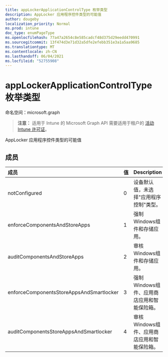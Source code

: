 ```yaml
---
title: appLockerApplicationControlType 枚举类型
description: AppLocker 应用程序控件类型的可能值
author: dougeby
localization_priority: Normal
ms.prod: intune
doc_type: enumPageType
ms.openlocfilehash: 77a47a2654c8e585cadcf48d375d29eedd470991
ms.sourcegitcommit: 13f474d3e71d32a5dfe2efebb351e3a1a5aa9685
ms.translationtype: MT
ms.contentlocale: zh-CN
ms.lasthandoff: 06/04/2021
ms.locfileid: "52755908"
---
```

# <a name="applockerapplicationcontroltype-enum-type"></a>appLockerApplicationControlType 枚举类型

命名空间：microsoft.graph

> **注意：** 适用于 Intune 的 Microsoft Graph API 需要适用于租户的 [活动 Intune 许可证](https://go.microsoft.com/fwlink/?linkid=839381)。

AppLocker 应用程序控件类型的可能值

## <a name="members"></a>成员
|成员|值|Description|
|:---|:---|:---|
|notConfigured|0|设备默认值，未选择"应用程序控制"类型。|
|enforceComponentsAndStoreApps|1|强制Windows组件和存储应用。|
|auditComponentsAndStoreApps|2|审核Windows组件和存储应用。|
|enforceComponentsStoreAppsAndSmartlocker|3|强制Windows组件、应用商店应用和智能保险箱。|
|auditComponentsStoreAppsAndSmartlocker|4 |审核Windows组件、应用商店应用和智能保险箱。|




